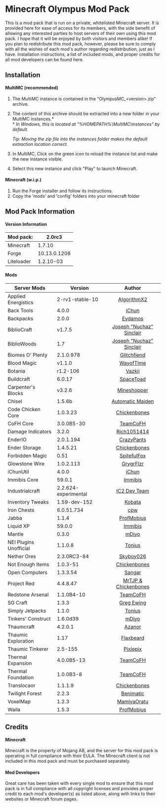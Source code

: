 Minecraft Olympus Mod Pack
==============================

This is a mod pack that is run on a private, whitelisted Minecraft server. It is provided here for ease of access for its members, with the side benefit of allowing any interested parties to host servers of their own using this mod pack. I hope that it will be enjoyed by both visitors and members alike! If you plan to redistribute this mod pack, however, please be sure to comply with all the wishes of each mod's author regarding redistribution, just as I have. Installation instructions, a list of included mods, and proper credits for all mod developers can be found here.

## Installation
#### MultiMC (recommended)
1. The MultiMC instance is contained in the "OlympusMC_\<version\>.zip" archive.   
2. The content of this archive should be extracted into a new folder in your MultiMC instances.\*   
 \* *In Windows, this is located at "%HOMEPATH%\\MultiMC\\instances" by default.*   

    *Tip: Moving the zip file into the instances folder makes the default extraction location correct.*
3. In MultiMC, Click on the green icon to reload the instance list and make the new instance visible.   
4. Select this new instance and click "Play" to launch Minecraft.   

#### Minecraft (w.i.p.)
1. Run the Forge installer and follow its instructions.
2. Copy the 'mods' and 'config' folders into your minecraft folder

## Mod Pack Information
#### Version Information
| Mod pack:      | 2.0rc3
|----------------|-----------------|
| Minecraft      | 1.7.10   
| Forge          | 10.13.0.1208
| Liteloader     | 1.2.10-03

#### Mods

|       Server Mods       |        Version        |  Author  |
|-------------------------|-----------------------|:--------:|
| Applied Energistics     | 2-rv1-stable-10       | [AlgorithmX2](http://ae2.ae-mod.info)
| Back Tools              | 4.0.0                 |[iChun](http://ichun.us/mods/back-tools/)
| Backpacks               | 2.0.0                 | [Eydamos](http://www.minecraftforum.net/forums/mapping-and-modding/minecraft-mods/1286124)
| BiblioCraft             | v1.7.5                | [Joseph "Nuchaz" Sinclair](http://www.bibliocraftmod.com/)
| BiblioWoods             | 1.7                   | [Joseph "Nuchaz" Sinclair](http://www.bibliocraftmod.com/?page_id=50)
| Biomes O' Plenty        | 2.1.0.978             | [Glitchfiend](http://www.minecraftforum.net/forums/mapping-and-modding/minecraft-mods/1286162)
| Blood Magic             | v1.1.0                | [WayofTIme](http://www.minecraftforum.net/forums/mapping-and-modding/minecraft-mods/1290532)
| Botania                 | r1.2-106              | [Vazkii](http://vazkii.us/mod/Botania/index.php)
| Buildcraft              | 6.0.17                | [SpaceToad](http://www.mod-buildcraft.com/)
| Carpenter's Blocks      | v3.2.6                | [Mineshopper](http://www.carpentersblocks.com/)
| Chisel                  | 1.5.6b                | [Automatic Maiden](http://www.minecraftforum.net/forums/mapping-and-modding/minecraft-mods/1288400)
| Code Chicken Core       | 1.0.3.23              | [Chickenbones](http://www.chickenbones.craftsaddle.org/Pages/links.html)
| CoFH Core               | 3.0.0B5-30            | [TeamCoFH](http://teamcofh.com/)
| Damage Indicators       | 3.2.0                 | [Rich1051414](http://www.minecraftforum.net/forums/mapping-and-modding/minecraft-mods/1286538)
| EnderIO                 | 2.0.1.194             | [CrazyPants](http://enderio.com/)
| Ender Storage           | 1.4.5.21              | [Chickenbones](http://www.chickenbones.craftsaddle.org/Pages/links.html)
| Forbidden Magic         | 0.51                  | [SpitefulFox](http://www.minecraftforum.net/forums/mapping-and-modding/minecraft-mods/wip-mods/1445828)
| Glowstone Wire          | 1.0.2.113             | [GrygrFlzr](http://www.minecraftforum.net/forums/mapping-and-modding/minecraft-mods/1280347)
| iChunUtil               | 4.0.0                 | [iChun](http://ichun.us/mods/ichunutil/)
| Immibis Core            | 59.0.1                | [Immibis](http://www.minecraftforum.net/forums/mapping-and-modding/minecraft-mods/1281065)
| Industrialcraft         | 2.2.624-experimental  | [IC2 Dev Team](http://forum.industrial-craft.net/index.php?page=Thread&threadID=9843)
| Inventory Tweaks        | 1.59-dev-152          | [Kobata](http://inventory-tweaks.readthedocs.org/en/latest/)
| Iron Chests             | 6.0.51.734            | [cpw](http://www.minecraftforum.net/forums/mapping-and-modding/minecraft-mods/1280827)
| Jabba                   | 1.1.4                 | [ProfMobius](http://minecraft.curseforge.com/mc-mods/73510)
| Liquid XP               | 59.0.0                | [Immibis](http://www.minecraftforum.net/forums/mapping-and-modding/minecraft-mods/1281065)
| Mantle                  | 0.3.0                 | [mDiyo](http://www.minecraftforum.net/forums/mapping-and-modding/minecraft-mods/1287648)
| NEI Plugins Unofficial  | 1.1.0.8               | [Tonius](http://www.minecraftforum.net/forums/mapping-and-modding/minecraft-mods/1294687)
| Nether Ores             | 2.3.0RC3-84           | [Skyboy026](http://minecraft.curseforge.com/mc-mods/66675)
| Not Enough Items        | 1.0.3-51              | [Chickenbones](http://www.chickenbones.craftsaddle.org/Pages/links.html)
| Open Computers          | 1.3.3.54              | [Sangar](http://www.minecraftforum.net/forums/mapping-and-modding/minecraft-mods/1293018)
| Project Red             | 4.4.8.47              | [MrTJP & Chickenbones](http://projectredwiki.com/wiki/Main_Page)
| Redstone Arsenal        | 1.1.0B4-10            | [TeamCoFH](http://teamcofh.com/)
| SG Craft                | 1.3.3                 | [Greg Ewing](http://www.cosc.canterbury.ac.nz/greg.ewing/minecraft/mods/SGCraft/)
| Simply Jetpacks         | 1.1.0                 | [Tonius](http://www.minecraftforum.net/forums/mapping-and-modding/minecraft-mods/1294687)
| Tinkers' Construct      | 1.6.0d39              | [mDiyo](http://www.minecraftforum.net/forums/mapping-and-modding/minecraft-mods/1287648)
| Thaumcraft              | 4.2.0.1               | [Azanor](http://www.minecraftforum.net/forums/mapping-and-modding/minecraft-mods/1292130)
| Thaumic Exploration     | 1.17                  | [Flaxbeard](http://www.minecraftforum.net/forums/mapping-and-modding/minecraft-mods/wip-mods/1445786)
| Thaumic Tinkerer        | 2.5-155               | [Pixlepix](http://www.minecraftforum.net/forums/mapping-and-modding/minecraft-mods/1289299)
| Thermal Expansion       | 4.0.0B5-13            | [TeamCoFH](http://teamcofh.com/)
| Thermal Foundation      | 1.0.0B3-8             | [TeamCoFH](http://teamcofh.com/)
| Translocaor             | 1.1.1.9               | [Chickenbones](http://www.chickenbones.craftsaddle.org/Pages/links.html)
| Twilight Forest         | 2.2.3                 | [Benimatic](http://www.minecraftforum.net/forums/mapping-and-modding/minecraft-mods/1276258)
| VoxelMap                | 1.2.3                 | [MamiyaOratu](http://www.mediafire.com/download/mx5hsfyi6l04kj4/mod_voxelMap_1.2.3_for_1.7.10.litemod)
| Waila                   | 1.5.3                 | [ProfMobius](http://minecraft.curseforge.com/mc-mods/73488)

## Credits
#### Minecraft
Minecraft is the property of Mojang AB, and the server for this mod pack is operating in full compliance with their EULA. The Minecraft client is not included in this mod pack and must be purchased separately.

#### Mod Developers
Great care has been taken with every single mod to ensure that this mod pack is in full compliance with all copyright licenses and provides proper credit to each mod's developer(s) as listed above, along with links to their websites or Minecraft forum pages.
